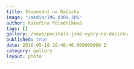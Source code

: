 ```yaml
---
title: Stopování na Dačicku
image: "/media/IMG_0309.JPG"
author: Kateřina Poledníková
tags: []
gallery: /news/pocitali-jsme-vydry-na-dacicku
published: true
date: 2016-05-18 20:48:46.000000000 Z
category: gallery
layout: photo
---
```

